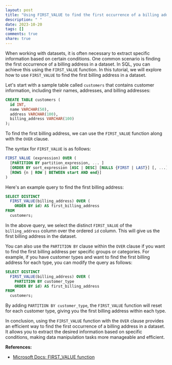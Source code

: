 ```yaml
---
layout: post
title: "Using FIRST_VALUE to find the first occurrence of a billing address in a dataset"
description: " "
date: 2023-10-20
tags: []
comments: true
share: true
---
```


When working with datasets, it is often necessary to extract specific information based on certain conditions. One common scenario is finding the first occurrence of a billing address in a dataset. In SQL, you can achieve this using the `FIRST_VALUE` function. In this tutorial, we will explore how to use `FIRST_VALUE` to find the first billing address in a dataset.

Let's start with a sample table called `customers` that contains customer information, including their names, addresses, and billing addresses:

```sql
CREATE TABLE customers (
  id INT,
  name VARCHAR(50),
  address VARCHAR(100),
  billing_address VARCHAR(100)
);
```

To find the first billing address, we can use the `FIRST_VALUE` function along with the `OVER` clause. 

The syntax for `FIRST_VALUE` is as follows:

```sql
FIRST_VALUE (expression) OVER (
  [PARTITION BY partition_expression, ... ]
  [ORDER BY sort_expression [ASC | DESC] [NULLS {FIRST | LAST}] [, ...] ]
  [ROWS {n | ROW | BETWEEN start AND end}]
)
```

Here's an example query to find the first billing address:

```sql
SELECT DISTINCT 
  FIRST_VALUE(billing_address) OVER (
    ORDER BY id) AS first_billing_address
FROM 
  customers;
```
In the above query, we select the distinct `FIRST_VALUE` of the `billing_address` column over the ordered `id` column. This will give us the first billing address in the dataset.

You can also use the `PARTITION BY` clause within the `OVER` clause if you want to find the first billing address per specific groups or categories. For example, if you have customer types and want to find the first billing address for each type, you can modify the query as follows:

```sql
SELECT DISTINCT 
  FIRST_VALUE(billing_address) OVER (
    PARTITION BY customer_type
    ORDER BY id) AS first_billing_address
FROM 
  customers;
```

By adding `PARTITION BY customer_type`, the `FIRST_VALUE` function will reset for each customer type, giving you the first billing address within each type.

In conclusion, using the `FIRST_VALUE` function with the `OVER` clause provides an efficient way to find the first occurrence of a billing address in a dataset. It allows you to extract the desired information based on specific conditions, making data manipulation tasks more manageable and efficient.

**References:**
- [Microsoft Docs: FIRST_VALUE function](https://docs.microsoft.com/en-us/sql/t-sql/functions/first-value-transact-sql?view=sql-server-ver15)